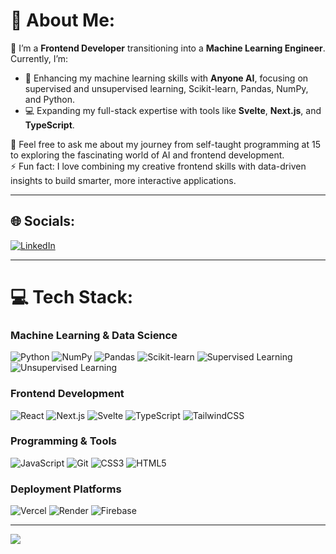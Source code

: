 # 💫 About Me:
🔭 I’m a **Frontend Developer** transitioning into a **Machine Learning Engineer**. Currently, I’m:  
- 🌱 Enhancing my machine learning skills with **Anyone AI**, focusing on supervised and unsupervised learning, Scikit-learn, Pandas, NumPy, and Python.  
- 💻 Expanding my full-stack expertise with tools like **Svelte**, **Next.js**, and **TypeScript**.  

💬 Feel free to ask me about my journey from self-taught programming at 15 to exploring the fascinating world of AI and frontend development.  
⚡ Fun fact: I love combining my creative frontend skills with data-driven insights to build smarter, more interactive applications.  

---

## 🌐 Socials:
[![LinkedIn](https://img.shields.io/badge/LinkedIn-%230077B5.svg?logo=linkedin&logoColor=white)](https://linkedin.com/in/mauro-radino)  

---

# 💻 Tech Stack:

### **Machine Learning & Data Science**  
![Python](https://img.shields.io/badge/Python-%2314354C.svg?style=for-the-badge&logo=python&logoColor=white) 
![NumPy](https://img.shields.io/badge/NumPy-%23013243.svg?style=for-the-badge&logo=numpy&logoColor=white) 
![Pandas](https://img.shields.io/badge/Pandas-%23150458.svg?style=for-the-badge&logo=pandas&logoColor=white) 
![Scikit-learn](https://img.shields.io/badge/Scikit--Learn-%23F7931E.svg?style=for-the-badge&logo=scikit-learn&logoColor=white) 
![Supervised Learning](https://img.shields.io/badge/Supervised%20Learning-%23blue.svg?style=for-the-badge) 
![Unsupervised Learning](https://img.shields.io/badge/Unsupervised%20Learning-%23green.svg?style=for-the-badge) 

### **Frontend Development**  
![React](https://img.shields.io/badge/react-%2320232a.svg?style=for-the-badge&logo=react&logoColor=%2361DAFB) 
![Next.js](https://img.shields.io/badge/Next.js-black?style=for-the-badge&logo=next.js&logoColor=white) 
![Svelte](https://img.shields.io/badge/svelte-%23f1413d.svg?style=for-the-badge&logo=svelte&logoColor=white) 
![TypeScript](https://img.shields.io/badge/typescript-%23007ACC.svg?style=for-the-badge&logo=typescript&logoColor=white) 
![TailwindCSS](https://img.shields.io/badge/tailwindcss-%2338B2AC.svg?style=for-the-badge&logo=tailwind-css&logoColor=white) 

### **Programming & Tools**  
![JavaScript](https://img.shields.io/badge/javascript-%23323330.svg?style=for-the-badge&logo=javascript&logoColor=%23F7DF1E) 
![Git](https://img.shields.io/badge/git-%23F05032.svg?style=for-the-badge&logo=git&logoColor=white) 
![CSS3](https://img.shields.io/badge/css3-%231572B6.svg?style=for-the-badge&logo=css3&logoColor=white) 
![HTML5](https://img.shields.io/badge/html5-%23E34F26.svg?style=for-the-badge&logo=html5&logoColor=white) 

### **Deployment Platforms**  
![Vercel](https://img.shields.io/badge/vercel-%23000000.svg?style=for-the-badge&logo=vercel&logoColor=white) 
![Render](https://img.shields.io/badge/Render-%46E3B7.svg?style=for-the-badge&logo=render&logoColor=white) 
![Firebase](https://img.shields.io/badge/firebase-%23039BE5.svg?style=for-the-badge&logo=firebase)  

---

[![](https://visitcount.itsvg.in/api?id=mauroradino&label=Profile%20Views&pretty=false)](https://visitcount.itsvg.in)

